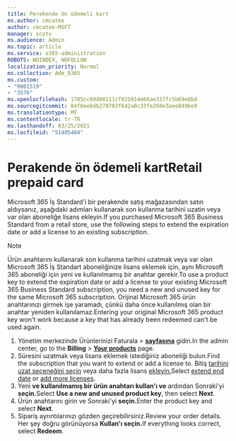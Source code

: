 ```yaml
---
title: Perakende ön ödemeli kart
ms.author: cmcatee
author: cmcatee-MSFT
manager: scotv
ms.audience: Admin
ms.topic: article
ms.service: o365-administration
ROBOTS: NOINDEX, NOFOLLOW
localization_priority: Normal
ms.collection: Adm_O365
ms.custom:
- "9001519"
- "3576"
ms.openlocfilehash: 1785cc69d00211cf025814e66ae317fc5b69e8bd
ms.sourcegitcommit: 84f0aebdb278703f642a0c33fe260e3aee849be9
ms.translationtype: MT
ms.contentlocale: tr-TR
ms.lasthandoff: 03/25/2021
ms.locfileid: "51405404"
---
```

# <a name="retail-prepaid-card"></a><span data-ttu-id="0f236-102">Perakende ön ödemeli kart</span><span class="sxs-lookup"><span data-stu-id="0f236-102">Retail prepaid card</span></span>

<span data-ttu-id="0f236-103">Microsoft 365 İş Standard'i bir perakende satış mağazasından satın aldıysanız, aşağıdaki adımları kullanarak son kullanma tarihini uzatin veya var olan aboneliğe lisans ekleyin.</span><span class="sxs-lookup"><span data-stu-id="0f236-103">If you purchased Microsoft 365 Business Standard from a retail store, use the following steps to extend the expiration date or add a license to an existing subscription.</span></span>

> [!NOTE]
> <span data-ttu-id="0f236-104">Ürün anahtarını kullanarak son kullanma tarihini uzatmak veya var olan Microsoft 365 İş Standart aboneliğinize lisans eklemek için, aynı Microsoft 365 aboneliği için yeni ve kullanılmamış bir anahtar gerekir.</span><span class="sxs-lookup"><span data-stu-id="0f236-104">To use a product key to extend the expiration date or add a license to your existing Microsoft 365 Business Standard subscription, you need a new and unused key for the same Microsoft 365 subscription.</span></span> <span data-ttu-id="0f236-105">Orijinal Microsoft 365 ürün anahtarınızı girmek işe yaramadı, çünkü daha önce kullanılmış olan bir anahtar yeniden kullanılamaz.</span><span class="sxs-lookup"><span data-stu-id="0f236-105">Entering your original Microsoft 365 product key won't work because a key that has already been redeemed can't be used again.</span></span>

1. <span data-ttu-id="0f236-106">Yönetim merkezinde Ürünlerinizi Faturala   >  **[sayfasına](https://go.microsoft.com/fwlink/p/?linkid=842054)** gidin.</span><span class="sxs-lookup"><span data-stu-id="0f236-106">In the admin center, go to the **Billing** > **[Your products](https://go.microsoft.com/fwlink/p/?linkid=842054)** page.</span></span>
2. <span data-ttu-id="0f236-107">Süresini uzatmak veya lisans eklemek istediğiniz aboneliği bulun.</span><span class="sxs-lookup"><span data-stu-id="0f236-107">Find the subscription that you want to extend or add a license to.</span></span> <span data-ttu-id="0f236-108">Bitiş [tarihini uzat seçeneğini seçin](https://go.microsoft.com/fwlink/p/?linkid=842054) veya daha fazla lisans [ekleyin.](https://go.microsoft.com/fwlink/p/?linkid=842054)</span><span class="sxs-lookup"><span data-stu-id="0f236-108">Select [extend end date](https://go.microsoft.com/fwlink/p/?linkid=842054) or [add more licenses](https://go.microsoft.com/fwlink/p/?linkid=842054).</span></span>
3. <span data-ttu-id="0f236-109">Yeni **ve kullanılmamış bir ürün anahtarı kullan'ı ve** ardından Sonraki'yi **seçin.**</span><span class="sxs-lookup"><span data-stu-id="0f236-109">Select **Use a new and unused product key**, then select **Next**.</span></span>
4. <span data-ttu-id="0f236-110">Ürün anahtarını girin ve Sonraki'yi **seçin.**</span><span class="sxs-lookup"><span data-stu-id="0f236-110">Enter the product key and select **Next**.</span></span>
5. <span data-ttu-id="0f236-111">Sipariş ayrıntılarınızı gözden geçirebilirsiniz.</span><span class="sxs-lookup"><span data-stu-id="0f236-111">Review your order details.</span></span> <span data-ttu-id="0f236-112">Her şey doğru görünüyorsa **Kullan'ı seçin.**</span><span class="sxs-lookup"><span data-stu-id="0f236-112">If everything looks correct, select **Redeem**.</span></span>